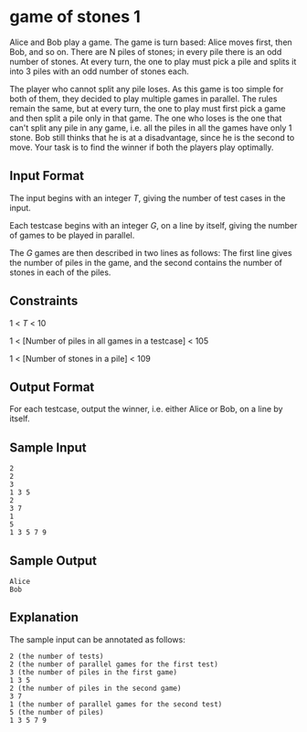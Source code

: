 # game of stones 1

Alice and Bob play a game. The game is turn based: Alice moves first, then Bob, and so on. There are N piles of stones; in every pile there is an odd number of stones. At every turn, the one to play must pick a pile and splits it into 3 piles with an odd number of stones each.

The player who cannot split any pile loses. As this game is too simple for both of them, they decided to play multiple games in parallel. The rules remain the same, but at every turn, the one to play must first pick a game and then split a pile only in that game. The one who loses is the one that can't split any pile in any game, i.e. all the piles in all the games have only 1 stone. Bob still thinks that he is at a disadvantage, since he is the second to move. Your task is to find the winner if both the players play optimally.

## Input Format

The input begins with an integer *T*, giving the number of test cases in the input.

Each testcase begins with an integer *G*, on a line by itself, giving the number of games to be played in parallel.

The *G* games are then described in two lines as follows: The first line gives the number of piles in the game, and the second contains the number of stones in each of the piles.

## Constraints

1 &lt; *T* &lt; 10

1 &lt; [Number of piles in all games in a testcase] &lt; 105

1 &lt; [Number of stones in a pile] &lt; 109

## Output Format

For each testcase, output the winner, i.e. either Alice or Bob, on a line by itself.

## Sample Input
```
2
2
3
1 3 5
2
3 7
1
5
1 3 5 7 9
```

## Sample Output
```
Alice
Bob
```

## Explanation

The sample input can be annotated as follows:
```
2 (the number of tests)
2 (the number of parallel games for the first test)
3 (the number of piles in the first game)
1 3 5
2 (the number of piles in the second game)
3 7
1 (the number of parallel games for the second test)
5 (the number of piles)
1 3 5 7 9
```
